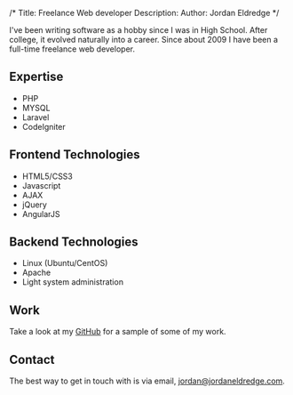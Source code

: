 /*
Title: Freelance Web developer
Description: 
Author: Jordan Eldredge
*/

I've been writing software as a hobby since I was in High School. After
college, it evolved naturally into a career. Since about 2009 I have been
a full-time freelance web developer.

## Expertise

- PHP
- MYSQL
- Laravel
- CodeIgniter

## Frontend Technologies

- HTML5/CSS3
- Javascript
- AJAX
- jQuery
- AngularJS

## Backend Technologies

- Linux (Ubuntu/CentOS)
- Apache
- Light system administration

## Work

Take a look at my [GitHub](https://github.com/captbaritone) for a sample of
some of my work.

## Contact

The best way to get in touch with is via email,
[jordan@jordaneldredge.com](mailto:jordan@jordaneldredge.com).

